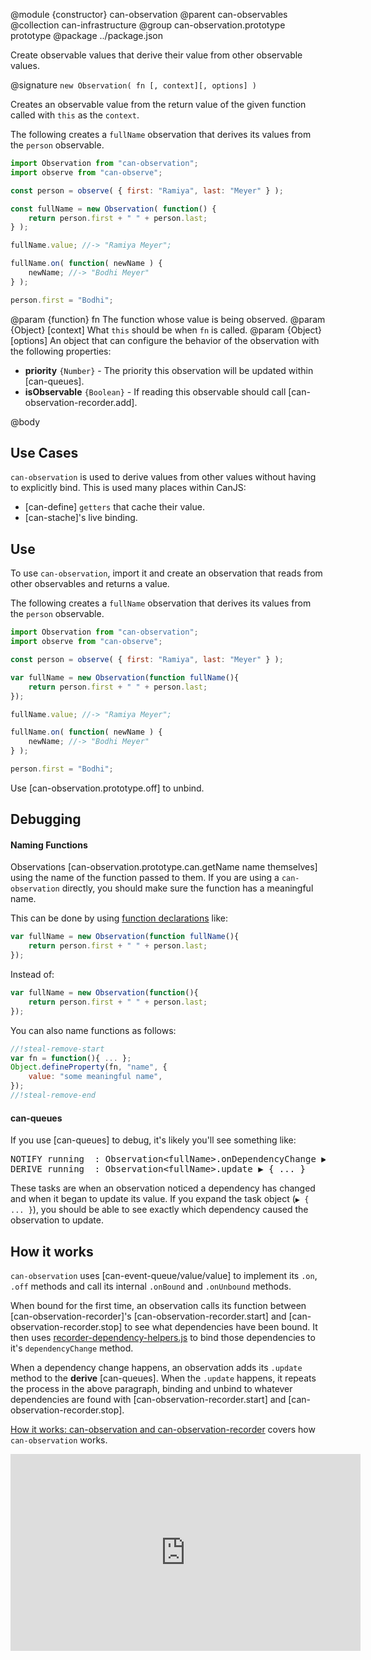 @module {constructor} can-observation
@parent can-observables
@collection can-infrastructure
@group can-observation.prototype prototype
@package ../package.json

Create observable values that derive their value from other observable
values.


@signature `new Observation( fn [, context][, options] )`

Creates an observable value from the return value of the given function called with `this` as the `context`.

The following creates a `fullName` observation that derives its values from
the `person` observable.

```js
import Observation from "can-observation";
import observe from "can-observe";

const person = observe( { first: "Ramiya", last: "Meyer" } );

const fullName = new Observation( function() {
	return person.first + " " + person.last;
} );

fullName.value; //-> "Ramiya Meyer";

fullName.on( function( newName ) {
	newName; //-> "Bodhi Meyer"
} );

person.first = "Bodhi";
```

@param {function} fn The function whose value is being observed.
@param {Object} [context] What `this` should be when `fn` is called.
@param {Object} [options] An object that can configure the behavior of the
  observation with the following properties:

  - __priority__ `{Number}` - The priority this observation will be updated
    within [can-queues].
  - __isObservable__ `{Boolean}` - If reading this observable should call
    [can-observation-recorder.add].  


@body

## Use Cases

`can-observation` is used to derive values from other values without
having to explicitly bind.   This is used many places within CanJS:

- [can-define] `getters` that cache their value.
- [can-stache]'s live binding.

## Use

To use `can-observation`, import it and create an observation that
reads from other observables and returns a value.


The following creates a `fullName` observation that derives its values from
the `person` observable.

```js
import Observation from "can-observation";
import observe from "can-observe";

const person = observe( { first: "Ramiya", last: "Meyer" } );

var fullName = new Observation(function fullName(){
	return person.first + " " + person.last;
});

fullName.value; //-> "Ramiya Meyer";

fullName.on( function( newName ) {
	newName; //-> "Bodhi Meyer"
} );

person.first = "Bodhi";
```

Use [can-observation.prototype.off] to unbind.  

## Debugging


#### Naming Functions

Observations [can-observation.prototype.can.getName name themselves] using the name of the
function passed to them. If you are using a `can-observation` directly, you should make sure the
function has a meaningful name.  

This can be done by using [function declarations](https://developer.mozilla.org/en-US/docs/Web/JavaScript/Reference/Statements/function) like:

```js
var fullName = new Observation(function fullName(){
    return person.first + " " + person.last;
});
```

Instead of:

```js
var fullName = new Observation(function(){
    return person.first + " " + person.last;
});
```

You can also name functions as follows:

```js
//!steal-remove-start
var fn = function(){ ... };
Object.defineProperty(fn, "name", {
    value: "some meaningful name",
});
//!steal-remove-end
```

#### can-queues

If you use [can-queues] to debug, it's likely you'll see something like:

<pre>
NOTIFY running  : Observation&lt;fullName&gt;.onDependencyChange &#x25B6; { ... }
DERIVE running  : Observation&lt;fullName&gt;.update &#x25B6; { ... }
</pre>

These tasks are when an observation noticed a dependency has changed and when it began to update
its value. If you expand the task object (<code>&#x25B6; { ... }</code>), you should be able to see
exactly which dependency caused the observation to update.


## How it works

`can-observation` uses [can-event-queue/value/value] to implement its `.on`, `.off` methods and
call its internal `.onBound` and `.onUnbound` methods.

When bound for the first time, an observation calls its function between [can-observation-recorder]'s
[can-observation-recorder.start] and [can-observation-recorder.stop] to see what dependencies have been
bound.  It then uses [recorder-dependency-helpers.js](http://canjs.github.io/can-observation/docs/recorder-dependency-helpers.html) to bind those dependencies to it's `dependencyChange` method.

When a dependency change happens, an observation adds its `.update` method to the __derive__ [can-queues].
When the `.update` happens, it repeats the process in the above paragraph, binding and unbind to whatever dependencies are
found with   [can-observation-recorder.start] and [can-observation-recorder.stop].

[How it works: can-observation and can-observation-recorder](https://www.youtube.com/watch?v=UIhB-zXR5Yg)
covers how `can-observation` works.

<iframe width="560" height="315" src="https://www.youtube.com/embed/UIhB-zXR5Yg" frameborder="0" allowfullscreen></iframe>
